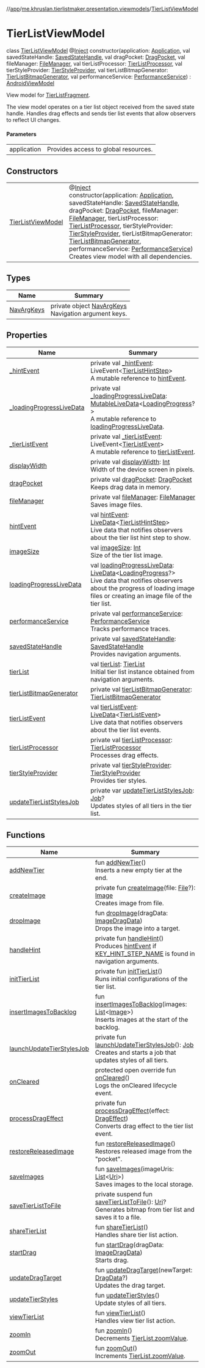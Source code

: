 //[app](../../../index.md)/[me.khruslan.tierlistmaker.presentation.viewmodels](../index.md)/[TierListViewModel](index.md)

# TierListViewModel

class [TierListViewModel](index.md) @[Inject](https://javax-inject.github.io/javax-inject/api/javax/inject/Inject.html) constructor(application: [Application](https://developer.android.com/reference/kotlin/android/app/Application.html), val savedStateHandle: [SavedStateHandle](https://developer.android.com/reference/kotlin/androidx/lifecycle/SavedStateHandle.html), val dragPocket: [DragPocket](../../me.khruslan.tierlistmaker.data.providers.drag/-drag-pocket/index.md), val fileManager: [FileManager](../../me.khruslan.tierlistmaker.data.providers.file/-file-manager/index.md), val tierListProcessor: [TierListProcessor](../../me.khruslan.tierlistmaker.data.providers.tierlist/-tier-list-processor/index.md), val tierStyleProvider: [TierStyleProvider](../../me.khruslan.tierlistmaker.data.providers.tierlist.tier/-tier-style-provider/index.md), val tierListBitmapGenerator: [TierListBitmapGenerator](../../me.khruslan.tierlistmaker.presentation.utils.tierlist/-tier-list-bitmap-generator/index.md), val performanceService: [PerformanceService](../../me.khruslan.tierlistmaker.util.performance/-performance-service/index.md)) : [AndroidViewModel](https://developer.android.com/reference/kotlin/androidx/lifecycle/AndroidViewModel.html)

View model for [TierListFragment](../../me.khruslan.tierlistmaker.presentation.screens.tierlist/-tier-list-fragment/index.md).

The view model operates on a tier list object received from the saved state handle. Handles drag effects and sends tier list events that allow observers to reflect UI changes.

#### Parameters

| | |
|---|---|
| application | Provides access to global resources. |

## Constructors

| | |
|---|---|
| [TierListViewModel](-tier-list-view-model.md) | @[Inject](https://javax-inject.github.io/javax-inject/api/javax/inject/Inject.html) <br>constructor(application: [Application](https://developer.android.com/reference/kotlin/android/app/Application.html), savedStateHandle: [SavedStateHandle](https://developer.android.com/reference/kotlin/androidx/lifecycle/SavedStateHandle.html), dragPocket: [DragPocket](../../me.khruslan.tierlistmaker.data.providers.drag/-drag-pocket/index.md), fileManager: [FileManager](../../me.khruslan.tierlistmaker.data.providers.file/-file-manager/index.md), tierListProcessor: [TierListProcessor](../../me.khruslan.tierlistmaker.data.providers.tierlist/-tier-list-processor/index.md), tierStyleProvider: [TierStyleProvider](../../me.khruslan.tierlistmaker.data.providers.tierlist.tier/-tier-style-provider/index.md), tierListBitmapGenerator: [TierListBitmapGenerator](../../me.khruslan.tierlistmaker.presentation.utils.tierlist/-tier-list-bitmap-generator/index.md), performanceService: [PerformanceService](../../me.khruslan.tierlistmaker.util.performance/-performance-service/index.md))<br>Creates view model with all dependencies. |

## Types

| Name | Summary |
|---|---|
| [NavArgKeys](-nav-arg-keys/index.md) | private object [NavArgKeys](-nav-arg-keys/index.md)<br>Navigation argument keys. |

## Properties

| Name | Summary |
|---|---|
| [_hintEvent](_hint-event.md) | private val [_hintEvent](_hint-event.md): LiveEvent&lt;[TierListHintStep](../../me.khruslan.tierlistmaker.presentation.utils.hints.tierlist/-tier-list-hint-step/index.md)&gt;<br>A mutable reference to [hintEvent](hint-event.md). |
| [_loadingProgressLiveData](_loading-progress-live-data.md) | private val [_loadingProgressLiveData](_loading-progress-live-data.md): [MutableLiveData](https://developer.android.com/reference/kotlin/androidx/lifecycle/MutableLiveData.html)&lt;[LoadingProgress](../../me.khruslan.tierlistmaker.presentation.models/-loading-progress/index.md)?&gt;<br>A mutable reference to [loadingProgressLiveData](loading-progress-live-data.md). |
| [_tierListEvent](_tier-list-event.md) | private val [_tierListEvent](_tier-list-event.md): LiveEvent&lt;[TierListEvent](../../me.khruslan.tierlistmaker.data.models.tierlist/-tier-list-event/index.md)&gt;<br>A mutable reference to [tierListEvent](tier-list-event.md). |
| [displayWidth](display-width.md) | private val [displayWidth](display-width.md): [Int](https://kotlinlang.org/api/latest/jvm/stdlib/kotlin/-int/index.html)<br>Width of the device screen in pixels. |
| [dragPocket](drag-pocket.md) | private val [dragPocket](drag-pocket.md): [DragPocket](../../me.khruslan.tierlistmaker.data.providers.drag/-drag-pocket/index.md)<br>Keeps drag data in memory. |
| [fileManager](file-manager.md) | private val [fileManager](file-manager.md): [FileManager](../../me.khruslan.tierlistmaker.data.providers.file/-file-manager/index.md)<br>Saves image files. |
| [hintEvent](hint-event.md) | val [hintEvent](hint-event.md): [LiveData](https://developer.android.com/reference/kotlin/androidx/lifecycle/LiveData.html)&lt;[TierListHintStep](../../me.khruslan.tierlistmaker.presentation.utils.hints.tierlist/-tier-list-hint-step/index.md)&gt;<br>Live data that notifies observers about the tier list hint step to show. |
| [imageSize](image-size.md) | val [imageSize](image-size.md): [Int](https://kotlinlang.org/api/latest/jvm/stdlib/kotlin/-int/index.html)<br>Size of the tier list image. |
| [loadingProgressLiveData](loading-progress-live-data.md) | val [loadingProgressLiveData](loading-progress-live-data.md): [LiveData](https://developer.android.com/reference/kotlin/androidx/lifecycle/LiveData.html)&lt;[LoadingProgress](../../me.khruslan.tierlistmaker.presentation.models/-loading-progress/index.md)?&gt;<br>Live data that notifies observers about the progress of loading image files or creating an image file of the tier list. |
| [performanceService](performance-service.md) | private val [performanceService](performance-service.md): [PerformanceService](../../me.khruslan.tierlistmaker.util.performance/-performance-service/index.md)<br>Tracks performance traces. |
| [savedStateHandle](saved-state-handle.md) | private val [savedStateHandle](saved-state-handle.md): [SavedStateHandle](https://developer.android.com/reference/kotlin/androidx/lifecycle/SavedStateHandle.html)<br>Provides navigation arguments. |
| [tierList](tier-list.md) | val [tierList](tier-list.md): [TierList](../../me.khruslan.tierlistmaker.data.models.tierlist/-tier-list/index.md)<br>Initial tier list instance obtained from navigation arguments. |
| [tierListBitmapGenerator](tier-list-bitmap-generator.md) | private val [tierListBitmapGenerator](tier-list-bitmap-generator.md): [TierListBitmapGenerator](../../me.khruslan.tierlistmaker.presentation.utils.tierlist/-tier-list-bitmap-generator/index.md) |
| [tierListEvent](tier-list-event.md) | val [tierListEvent](tier-list-event.md): [LiveData](https://developer.android.com/reference/kotlin/androidx/lifecycle/LiveData.html)&lt;[TierListEvent](../../me.khruslan.tierlistmaker.data.models.tierlist/-tier-list-event/index.md)&gt;<br>Live data that notifies observers about the tier list events. |
| [tierListProcessor](tier-list-processor.md) | private val [tierListProcessor](tier-list-processor.md): [TierListProcessor](../../me.khruslan.tierlistmaker.data.providers.tierlist/-tier-list-processor/index.md)<br>Processes drag effects. |
| [tierStyleProvider](tier-style-provider.md) | private val [tierStyleProvider](tier-style-provider.md): [TierStyleProvider](../../me.khruslan.tierlistmaker.data.providers.tierlist.tier/-tier-style-provider/index.md)<br>Provides tier styles. |
| [updateTierListStylesJob](update-tier-list-styles-job.md) | private var [updateTierListStylesJob](update-tier-list-styles-job.md): [Job](https://kotlinlang.org/api/kotlinx.coroutines/kotlinx-coroutines-core/kotlinx.coroutines/-job/index.html)?<br>Updates styles of all tiers in the tier list. |

## Functions

| Name | Summary |
|---|---|
| [addNewTier](add-new-tier.md) | fun [addNewTier](add-new-tier.md)()<br>Inserts a new empty tier at the end. |
| [createImage](create-image.md) | private fun [createImage](create-image.md)(file: [File](https://developer.android.com/reference/kotlin/java/io/File.html)?): [Image](../../me.khruslan.tierlistmaker.data.models.tierlist.image/-image/index.md)<br>Creates image from file. |
| [dropImage](drop-image.md) | fun [dropImage](drop-image.md)(dragData: [ImageDragData](../../me.khruslan.tierlistmaker.data.models.drag/-image-drag-data/index.md))<br>Drops the image into a target. |
| [handleHint](handle-hint.md) | private fun [handleHint](handle-hint.md)()<br>Produces [hintEvent](hint-event.md) if [KEY_HINT_STEP_NAME](-nav-arg-keys/-k-e-y_-h-i-n-t_-s-t-e-p_-n-a-m-e.md) is found in navigation arguments. |
| [initTierList](init-tier-list.md) | private fun [initTierList](init-tier-list.md)()<br>Runs initial configurations of the tier list. |
| [insertImagesToBacklog](insert-images-to-backlog.md) | fun [insertImagesToBacklog](insert-images-to-backlog.md)(images: [List](https://kotlinlang.org/api/latest/jvm/stdlib/kotlin.collections/-list/index.html)&lt;[Image](../../me.khruslan.tierlistmaker.data.models.tierlist.image/-image/index.md)&gt;)<br>Inserts images at the start of the backlog. |
| [launchUpdateTierStylesJob](launch-update-tier-styles-job.md) | private fun [launchUpdateTierStylesJob](launch-update-tier-styles-job.md)(): [Job](https://kotlinlang.org/api/kotlinx.coroutines/kotlinx-coroutines-core/kotlinx.coroutines/-job/index.html)<br>Creates and starts a job that updates styles of all tiers. |
| [onCleared](on-cleared.md) | protected open override fun [onCleared](on-cleared.md)()<br>Logs the onCleared lifecycle event. |
| [processDragEffect](process-drag-effect.md) | private fun [processDragEffect](process-drag-effect.md)(effect: [DragEffect](../../me.khruslan.tierlistmaker.data.models.drag.effects/-drag-effect/index.md))<br>Converts drag effect to the tier list event. |
| [restoreReleasedImage](restore-released-image.md) | fun [restoreReleasedImage](restore-released-image.md)()<br>Restores released image from the &quot;pocket&quot;. |
| [saveImages](save-images.md) | fun [saveImages](save-images.md)(imageUris: [List](https://kotlinlang.org/api/latest/jvm/stdlib/kotlin.collections/-list/index.html)&lt;[Uri](https://developer.android.com/reference/kotlin/android/net/Uri.html)&gt;)<br>Saves images to the local storage. |
| [saveTierListToFile](save-tier-list-to-file.md) | private suspend fun [saveTierListToFile](save-tier-list-to-file.md)(): [Uri](https://developer.android.com/reference/kotlin/android/net/Uri.html)?<br>Generates bitmap from tier list and saves it to a file. |
| [shareTierList](share-tier-list.md) | fun [shareTierList](share-tier-list.md)()<br>Handles share tier list action. |
| [startDrag](start-drag.md) | fun [startDrag](start-drag.md)(dragData: [ImageDragData](../../me.khruslan.tierlistmaker.data.models.drag/-image-drag-data/index.md))<br>Starts drag. |
| [updateDragTarget](update-drag-target.md) | fun [updateDragTarget](update-drag-target.md)(newTarget: [DragData](../../me.khruslan.tierlistmaker.data.models.drag/-drag-data/index.md)?)<br>Updates the drag target. |
| [updateTierStyles](update-tier-styles.md) | fun [updateTierStyles](update-tier-styles.md)()<br>Update styles of all tiers. |
| [viewTierList](view-tier-list.md) | fun [viewTierList](view-tier-list.md)()<br>Handles view tier list action. |
| [zoomIn](zoom-in.md) | fun [zoomIn](zoom-in.md)()<br>Decrements [TierList.zoomValue](../../me.khruslan.tierlistmaker.data.models.tierlist/-tier-list/zoom-value.md). |
| [zoomOut](zoom-out.md) | fun [zoomOut](zoom-out.md)()<br>Increments [TierList.zoomValue](../../me.khruslan.tierlistmaker.data.models.tierlist/-tier-list/zoom-value.md). |
